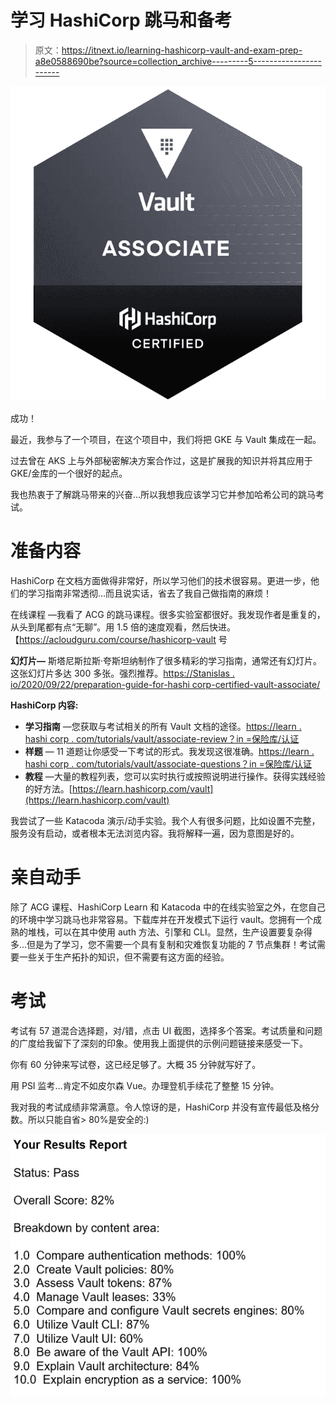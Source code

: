# 学习 HashiCorp 跳马和备考

> 原文：<https://itnext.io/learning-hashicorp-vault-and-exam-prep-a8e0588690be?source=collection_archive---------5----------------------->

![](img/1341bd0fe6841a187b1ce970f0573c3a.png)

成功！

最近，我参与了一个项目，在这个项目中，我们将把 GKE 与 Vault 集成在一起。

过去曾在 AKS 上与外部秘密解决方案合作过，这是扩展我的知识并将其应用于 GKE/金库的一个很好的起点。

我也热衷于了解跳马带来的兴奋…所以我想我应该学习它并参加哈希公司的跳马考试。

# 准备内容

HashiCorp 在文档方面做得非常好，所以学习他们的技术很容易。更进一步，他们的学习指南非常透彻…而且说实话，省去了我自己做指南的麻烦！

在线课程 —我看了 ACG 的跳马课程。很多实验室都很好。我发现作者是重复的，从头到尾都有点“无聊”。用 1.5 倍的速度观看，然后快进。【https://acloudguru.com/course/hashicorp-vault 号

**幻灯片—** 斯塔尼斯拉斯·夸斯坦纳制作了很多精彩的学习指南，通常还有幻灯片。这张幻灯片多达 300 多张。强烈推荐。[https://Stanislas . io/2020/09/22/preparation-guide-for-hashi corp-certified-vault-associate/](https://stanislas.io/2020/09/22/preparation-guide-for-hashicorp-certified-vault-associate/)

**HashiCorp 内容:**

*   **学习指南** —您获取与考试相关的所有 Vault 文档的途径。[https://learn . hashi corp . com/tutorials/vault/associate-review？in =保险库/认证](https://learn.hashicorp.com/tutorials/vault/associate-review?in=vault/certification)
*   **样题** — 11 道题让你感受一下考试的形式。我发现这很准确。[https://learn . hashi corp . com/tutorials/vault/associate-questions？in =保险库/认证](https://learn.hashicorp.com/tutorials/vault/associate-questions?in=vault/certification)
*   **教程** —大量的教程列表，您可以实时执行或按照说明进行操作。获得实践经验的好方法。[https://learn.hashicorp.com/vault](https://learn.hashicorp.com/vault)

我尝试了一些 Katacoda 演示/动手实验。我个人有很多问题，比如设置不完整，服务没有启动，或者根本无法浏览内容。我将解释一遍，因为意图是好的。

# 亲自动手

除了 ACG 课程、HashiCorp Learn 和 Katacoda 中的在线实验室之外，在您自己的环境中学习跳马也非常容易。下载库并在开发模式下运行 vault。您拥有一个成熟的堆栈，可以在其中使用 auth 方法、引擎和 CLI。显然，生产设置要复杂得多…但是为了学习，您不需要一个具有复制和灾难恢复功能的 7 节点集群！考试需要一些关于生产拓扑的知识，但不需要有这方面的经验。

# 考试

考试有 57 道混合选择题，对/错，点击 UI 截图，选择多个答案。考试质量和问题的广度给我留下了深刻的印象。使用我上面提供的示例问题链接来感受一下。

你有 60 分钟来写试卷，这已经足够了。大概 35 分钟就写好了。

用 PSI 监考…肯定不如皮尔森 Vue。办理登机手续花了整整 15 分钟。

我对我的考试成绩非常满意。令人惊讶的是，HashiCorp 并没有宣传最低及格分数。所以只能自省> 80%是安全的:)

![](img/3bcd7d6fe43c31d725f5df4217c45dd8.png)